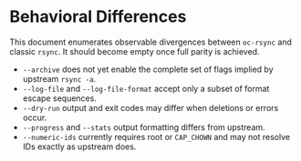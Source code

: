 # Behavioral Differences

This document enumerates observable divergences between `oc-rsync` and classic
`rsync`. It should become empty once full parity is achieved.

- `--archive` does not yet enable the complete set of flags implied by upstream
  `rsync -a`.
- `--log-file` and `--log-file-format` accept only a subset of format escape
  sequences.
- `--dry-run` output and exit codes may differ when deletions or errors occur.
- `--progress` and `--stats` output formatting differs from upstream.
- `--numeric-ids` currently requires root or `CAP_CHOWN` and may not resolve
  IDs exactly as upstream does.

